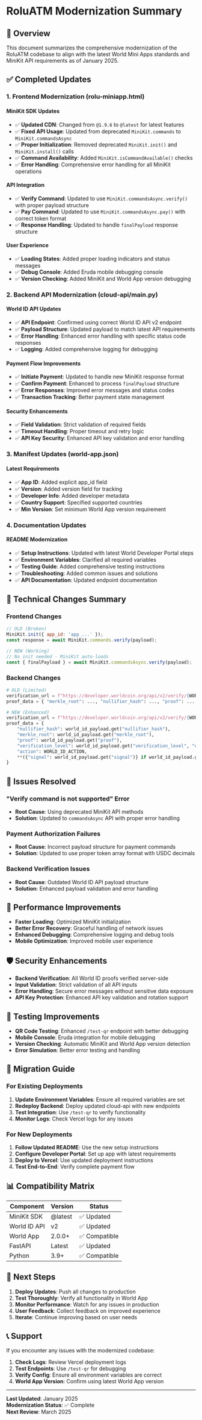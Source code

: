 # RoluATM Modernization Summary

## 🎯 **Overview**

This document summarizes the comprehensive modernization of the RoluATM codebase to align with the latest World Mini Apps standards and MiniKit API requirements as of January 2025.

## ✅ **Completed Updates**

### **1. Frontend Modernization (rolu-miniapp.html)**

#### **MiniKit SDK Updates**
- ✅ **Updated CDN**: Changed from `@1.9.6` to `@latest` for latest features
- ✅ **Fixed API Usage**: Updated from deprecated `MiniKit.commands` to `MiniKit.commandsAsync`
- ✅ **Proper Initialization**: Removed deprecated `MiniKit.init()` and `MiniKit.install()` calls
- ✅ **Command Availability**: Added `MiniKit.isCommandAvailable()` checks
- ✅ **Error Handling**: Comprehensive error handling for all MiniKit operations

#### **API Integration**
- ✅ **Verify Command**: Updated to use `MiniKit.commandsAsync.verify()` with proper payload structure
- ✅ **Pay Command**: Updated to use `MiniKit.commandsAsync.pay()` with correct token format
- ✅ **Response Handling**: Updated to handle `finalPayload` response structure

#### **User Experience**
- ✅ **Loading States**: Added proper loading indicators and status messages
- ✅ **Debug Console**: Added Eruda mobile debugging console
- ✅ **Version Checking**: Added MiniKit and World App version debugging

### **2. Backend API Modernization (cloud-api/main.py)**

#### **World ID API Updates**
- ✅ **API Endpoint**: Confirmed using correct World ID API v2 endpoint
- ✅ **Payload Structure**: Updated payload to match latest API requirements
- ✅ **Error Handling**: Enhanced error handling with specific status code responses
- ✅ **Logging**: Added comprehensive logging for debugging

#### **Payment Flow Improvements**
- ✅ **Initiate Payment**: Updated to handle new MiniKit response format
- ✅ **Confirm Payment**: Enhanced to process `finalPayload` structure
- ✅ **Error Responses**: Improved error messages and status codes
- ✅ **Transaction Tracking**: Better payment state management

#### **Security Enhancements**
- ✅ **Field Validation**: Strict validation of required fields
- ✅ **Timeout Handling**: Proper timeout and retry logic
- ✅ **API Key Security**: Enhanced API key validation and error handling

### **3. Manifest Updates (world-app.json)**

#### **Latest Requirements**
- ✅ **App ID**: Added explicit app_id field
- ✅ **Version**: Added version field for tracking
- ✅ **Developer Info**: Added developer metadata
- ✅ **Country Support**: Specified supported countries
- ✅ **Min Version**: Set minimum World App version requirement

### **4. Documentation Updates**

#### **README Modernization**
- ✅ **Setup Instructions**: Updated with latest World Developer Portal steps
- ✅ **Environment Variables**: Clarified all required variables
- ✅ **Testing Guide**: Added comprehensive testing instructions
- ✅ **Troubleshooting**: Added common issues and solutions
- ✅ **API Documentation**: Updated endpoint documentation

## 🔧 **Technical Changes Summary**

### **Frontend Changes**
```javascript
// OLD (Broken)
MiniKit.init({ app_id: 'app_...' });
const response = await MiniKit.commands.verify(payload);

// NEW (Working)
// No init needed - MiniKit auto-loads
const { finalPayload } = await MiniKit.commandsAsync.verify(payload);
```

### **Backend Changes**
```python
# OLD (Limited)
verification_url = f"https://developer.worldcoin.org/api/v2/verify/{WORLD_ID_APP_ID}"
proof_data = { "merkle_root": ..., "nullifier_hash": ..., "proof": ... }

# NEW (Enhanced)
verification_url = f"https://developer.worldcoin.org/api/v2/verify/{WORLD_ID_APP_ID}"
proof_data = {
    "nullifier_hash": world_id_payload.get("nullifier_hash"),
    "merkle_root": world_id_payload.get("merkle_root"), 
    "proof": world_id_payload.get("proof"),
    "verification_level": world_id_payload.get("verification_level", "orb"),
    "action": WORLD_ID_ACTION,
    **({"signal": world_id_payload.get("signal")} if world_id_payload.get("signal") else {})
}
```

## 🐛 **Issues Resolved**

### **"Verify command is not supported" Error**
- **Root Cause**: Using deprecated MiniKit API methods
- **Solution**: Updated to `commandsAsync` API with proper error handling

### **Payment Authorization Failures**
- **Root Cause**: Incorrect payload structure for payment commands
- **Solution**: Updated to use proper token array format with USDC decimals

### **Backend Verification Issues**
- **Root Cause**: Outdated World ID API payload structure
- **Solution**: Enhanced payload validation and error handling

## 🚀 **Performance Improvements**

- **Faster Loading**: Optimized MiniKit initialization
- **Better Error Recovery**: Graceful handling of network issues
- **Enhanced Debugging**: Comprehensive logging and debug tools
- **Mobile Optimization**: Improved mobile user experience

## 🛡️ **Security Enhancements**

- **Backend Verification**: All World ID proofs verified server-side
- **Input Validation**: Strict validation of all API inputs
- **Error Handling**: Secure error messages without sensitive data exposure
- **API Key Protection**: Enhanced API key validation and rotation support

## 📱 **Testing Improvements**

- **QR Code Testing**: Enhanced `/test-qr` endpoint with better debugging
- **Mobile Console**: Eruda integration for mobile debugging
- **Version Checking**: Automatic MiniKit and World App version detection
- **Error Simulation**: Better error testing and handling

## 🔄 **Migration Guide**

### **For Existing Deployments**
1. **Update Environment Variables**: Ensure all required variables are set
2. **Redeploy Backend**: Deploy updated cloud-api with new endpoints
3. **Test Integration**: Use `/test-qr` to verify functionality
4. **Monitor Logs**: Check Vercel logs for any issues

### **For New Deployments**
1. **Follow Updated README**: Use the new setup instructions
2. **Configure Developer Portal**: Set up app with latest requirements
3. **Deploy to Vercel**: Use updated deployment instructions
4. **Test End-to-End**: Verify complete payment flow

## 📊 **Compatibility Matrix**

| Component | Version | Status |
|-----------|---------|--------|
| MiniKit SDK | @latest | ✅ Updated |
| World ID API | v2 | ✅ Updated |
| World App | 2.0.0+ | ✅ Compatible |
| FastAPI | Latest | ✅ Updated |
| Python | 3.9+ | ✅ Compatible |

## 🎯 **Next Steps**

1. **Deploy Updates**: Push all changes to production
2. **Test Thoroughly**: Verify all functionality in World App
3. **Monitor Performance**: Watch for any issues in production
4. **User Feedback**: Collect feedback on improved experience
5. **Iterate**: Continue improving based on user needs

## 📞 **Support**

If you encounter any issues with the modernized codebase:

1. **Check Logs**: Review Vercel deployment logs
2. **Test Endpoints**: Use `/test-qr` for debugging
3. **Verify Config**: Ensure all environment variables are correct
4. **World App Version**: Confirm using latest World App version

---

**Last Updated**: January 2025  
**Modernization Status**: ✅ Complete  
**Next Review**: March 2025 